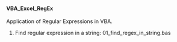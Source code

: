 <h4>VBA_Excel_RegEx</h4>
<p>Application of Regular Expressions in VBA.</p>
<ol>
<li>Find regular expression in a string: 01_find_regex_in_string.bas</li>
</ol>
